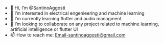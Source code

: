 - 👋 Hi, I’m @SantinoAggosti
- 👀 I’m interested in electrical engenieering and machine learning
- 🌱 I’m currently learning flutter and audio managment
- 💞️ I’m looking to collaborate on any project related to machine learning, artificial intelligence or flutter UI
- 📫 How to reach me: Email-santinoaggosti@gmail.com

